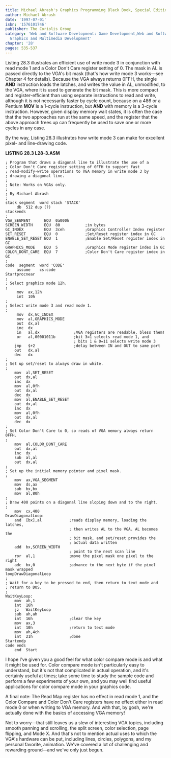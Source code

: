 ```yaml
---
title: Michael Abrash's Graphics Programming Black Book, Special Edition
author: Michael Abrash
date: '1997-07-01'
isbn: '1576101746'
publisher: The Coriolis Group
category: 'Web and Software Development: Game Development,Web and Software Development:
  Graphics and Multimedia Development'
chapter: '28'
pages: 535-537
---
```


Listing 28.3 illustrates an efficient use of write mode 3 in conjunction
with read mode 1 and a Color Don't Care register setting of 0. The mask
in AL is passed directly to the VGA's bit mask (that's how write mode 3
works—see Chapter 4 for details). Because the VGA always returns 0FFH,
the single **AND** instruction loads the latches, and writes the value
in AL, unmodified, to the VGA, where it is used to generate the bit
mask. This is more compact and register-efficient than using separate
instructions to read and write, although it is not necessarily faster by
cycle count, because on a 486 or a Pentium **MOV** is a 1-cycle
instruction, but **AND** with memory is a 3-cycle instruction. However,
given display memory wait states, it is often the case that the two
approaches run at the same speed, and the register that the above
approach frees up can frequently be used to save one or more cycles in
any case.

By the way, Listing 28.3 illustrates how write mode 3 can make for
excellent pixel- and line-drawing code.

**LISTING 28.3 L28-3.ASM**

    ; Program that draws a diagonal line to illustrate the use of a
    ; Color Don't Care register setting of 0FFH to support fast
    ; read-modify-write operations to VGA memory in write mode 3 by
    ; drawing a diagonal line.
    ;
    ; Note: Works on VGAs only.
    ;
    ; By Michael Abrash
    ;
    stack segment  word stack 'STACK'
         db  512 dup (?)
    stackends
    ;
    VGA_SEGMENT      EQU  0a000h
    SCREEN_WIDTH     EQU  80           ;in bytes
    GC_INDEX         EQU  3ceh         ;Graphics Controller Index register
    SET_RESET        EQU  0            ;Set/Reset register index in GC
    ENABLE_SET_RESET EQU  1            ;Enable Set/Reset register index in GC
    GRAPHICS_MODE    EQU  5            ;Graphics Mode register index in GC
    COLOR_DONT_CARE  EQU  7            ;Color Don't Care register index in GC
    ;
    code  segment  word 'CODE'
         assume    cs:code
    Startprocnear
    ;
    ; Select graphics mode 12h.
    ;
         mov  ax,12h
         int  10h
    ;
    ; Select write mode 3 and read mode 1.
    ;
         mov  dx,GC_INDEX
         mov  al,GRAPHICS_MODE
         out  dx,al
         inc  dx
         in   al,dx               ;VGA registers are readable, bless them!
         or   al,00001011b        ;bit 3=1 selects read mode 1, and
                                  ; bits 1 & 0=11 selects write mode 3
        jmp   $+2                 ;delay between IN and OUT to same port
        out   dx,al
        dec   dx
    ;
    ; Set up set/reset to always draw in white.
    ;
        mov  al,SET_RESET
        out  dx,al
        inc  dx
        mov  al,0fh
        out  dx,al
        dec  dx
        mov  al,ENABLE_SET_RESET
        out  dx,al
        inc  dx
        mov  al,0fh
        out  dx,al
        dec  dx
    ;
    ; Set Color Don't Care to 0, so reads of VGA memory always return 0FFH.
    ;
        mov  al,COLOR_DONT_CARE
        out  dx,al
        inc  dx
        sub  al,al
        out  dx,al
    ;
    ; Set up the initial memory pointer and pixel mask.
    ;
        mov  ax,VGA_SEGMENT
        mov  ds,ax
        sub  bx,bx
        mov  al,80h
    ;
    ; Draw 400 points on a diagonal line sloping down and to the right.
    ;
        mov  cx,400
    DrawDiagonalLoop:
        and  [bx],al            ;reads display memory, loading the latches,
                                ; then writes AL to the VGA. AL becomes the
                                ; bit mask, and set/reset provides the
                                ; actual data written
        add  bx,SCREEN_WIDTH
                                ; point to the next scan line
        ror  al,1               ;move the pixel mask one pixel to the right
        adc  bx,0               ;advance to the next byte if the pixel mask wrapped
    loopDrawDiagonalLoop
    ;
    ; Wait for a key to be pressed to end, then return to text mode and
    ; return to DOS.
    ;
    WaitKeyLoop:
        mov  ah,1
        int  16h
        jz   WaitKeyLoop
        sub  ah,ah
        int  16h                ;clear the key
        mov  ax,3
        int  10h                ;return to text mode
        mov  ah,4ch
        int  21h                ;done
    Startendp
    code ends
        end  Start

I hope I've given you a good feel for what color compare mode is and
what it might be used for. Color compare mode isn't particularly easy to
understand, but it's not that complicated in actual operation, and it's
certainly useful at times; take some time to study the sample code and
perform a few experiments of your own, and you may well find useful
applications for color compare mode in your graphics code.

A final note: The Read Map register has no effect in read mode 1, and
the Color Compare and Color Don't Care registers have no effect either
in read mode 0 or when writing to VGA memory. And with that, by gosh,
we're actually done with the basics of accessing VGA memory!

Not to worry—that still leaves us a slew of interesting VGA topics,
including smooth panning and scrolling, the split screen, color
selection, page flipping, and Mode X. And that's not to mention actual
uses to which the VGA's hardware can be put, including lines, circles,
polygons, and my personal favorite, animation. We've covered a lot of
challenging and rewarding ground—and we've only just begun.
